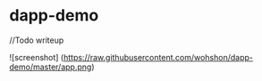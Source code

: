 # dapp-demo

//Todo writeup

![screenshot] 
(https://raw.githubusercontent.com/wohshon/dapp-demo/master/app.png)
